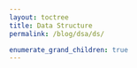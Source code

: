 ```yaml
---
layout: toctree
title: Data Structure
permalink: /blog/dsa/ds/

enumerate_grand_children: true
---
```

